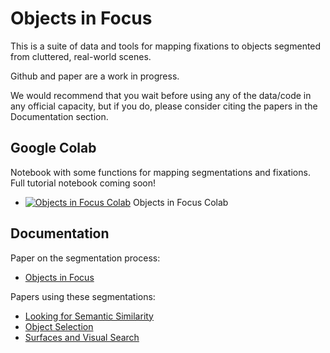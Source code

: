 # Objects in Focus

This is a suite of data and tools for mapping fixations to objects segmented from cluttered, real-world scenes. 

Github and paper are a work in progress. 

We would recommend that you wait before using any of the data/code in any official capacity, but if you do, please consider citing the papers in the Documentation section.

## Google Colab

Notebook with some functions for mapping segmentations and fixations. Full tutorial notebook coming soon!
- [![Objects in Focus Colab](https://colab.research.google.com/assets/colab-badge.svg)](https://colab.research.google.com/drive/1IaQnujepMDKIQ6GN7Z2h-8A1r3WZuEU_?usp=sharing) Objects in Focus Colab

## Documentation

Paper on the segmentation process:
- [Objects in Focus](https://osf.io/preprints/psyarxiv/k8b9s?view_only=%22)

Papers using these segmentations:
- [Looking for Semantic Similarity](https://osf.io/wsyz9)
- [Object Selection](https://link.springer.com/article/10.3758/s13423-023-02286-2)
- [Surfaces and Visual Search](https://jov.arvojournals.org/article.aspx?articleid=2777949)
